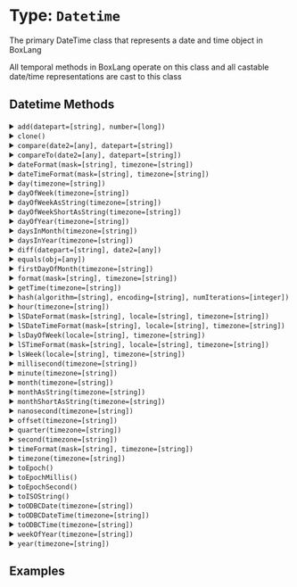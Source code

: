 [comment]: # (Note: This documentation is generated dynamically in the build process.  To modify the contents, change the javadoc on the type class, itself)

# Type: `Datetime`

The primary DateTime class that represents a date and time object in BoxLang

 All temporal methods in BoxLang operate on this class and all castable date/time representations are cast to this class

## Datetime Methods

<details>
<summary><code>add(datepart=[string], number=[long])</code></summary>

Modifies a date object by date part and integer time unit

 Arguments:

| Argument | Type | Required | Default |
|----------|------|----------|---------|
| `datepart` | `string` | `true` | `null` |
| `number` | `long` | `true` | `null` |

</details>
<details>
<summary><code>clone()</code></summary>


</details>
<details>
<summary><code>compare(date2=[any], datepart=[string])</code></summary>

Compares the difference between two dates - returning 0 if equal, -1 if date2 is less than date1 and 1 if the inverse

 Arguments:

| Argument | Type | Required | Default |
|----------|------|----------|---------|
| `date2` | `any` | `true` | `null` |
| `datepart` | `string` | `false` | `null` |

</details>
<details>
<summary><code>compareTo(date2=[any], datepart=[string])</code></summary>

Compares the difference between two dates - returning 0 if equal, -1 if date2 is less than date1 and 1 if the inverse

 Arguments:

| Argument | Type | Required | Default |
|----------|------|----------|---------|
| `date2` | `any` | `true` | `null` |
| `datepart` | `string` | `false` | `null` |

</details>
<details>
<summary><code>dateFormat(mask=[string], timezone=[string])</code></summary>

Formats a datetime, date or time

 Arguments:

| Argument | Type | Required | Default |
|----------|------|----------|---------|
| `mask` | `string` | `false` | `null` |
| `timezone` | `string` | `false` | `null` |

</details>
<details>
<summary><code>dateTimeFormat(mask=[string], timezone=[string])</code></summary>

Formats a datetime, date or time

 Arguments:

| Argument | Type | Required | Default |
|----------|------|----------|---------|
| `mask` | `string` | `false` | `null` |
| `timezone` | `string` | `false` | `null` |

</details>
<details>
<summary><code>day(timezone=[string])</code></summary>

Provides the BIF and member functions for all time unit request with no arguments

 Arguments:

| Argument | Type | Required | Default |
|----------|------|----------|---------|
| `timezone` | `string` | `false` | `null` |

</details>
<details>
<summary><code>dayOfWeek(timezone=[string])</code></summary>

Provides the BIF and member functions for all time unit request with no arguments

 Arguments:

| Argument | Type | Required | Default |
|----------|------|----------|---------|
| `timezone` | `string` | `false` | `null` |

</details>
<details>
<summary><code>dayOfWeekAsString(timezone=[string])</code></summary>

Provides the BIF and member functions for all time unit request with no arguments

 Arguments:

| Argument | Type | Required | Default |
|----------|------|----------|---------|
| `timezone` | `string` | `false` | `null` |

</details>
<details>
<summary><code>dayOfWeekShortAsString(timezone=[string])</code></summary>

Provides the BIF and member functions for all time unit request with no arguments

 Arguments:

| Argument | Type | Required | Default |
|----------|------|----------|---------|
| `timezone` | `string` | `false` | `null` |

</details>
<details>
<summary><code>dayOfYear(timezone=[string])</code></summary>

Provides the BIF and member functions for all time unit request with no arguments

 Arguments:

| Argument | Type | Required | Default |
|----------|------|----------|---------|
| `timezone` | `string` | `false` | `null` |

</details>
<details>
<summary><code>daysInMonth(timezone=[string])</code></summary>

Provides the BIF and member functions for all time unit request with no arguments

 Arguments:

| Argument | Type | Required | Default |
|----------|------|----------|---------|
| `timezone` | `string` | `false` | `null` |

</details>
<details>
<summary><code>daysInYear(timezone=[string])</code></summary>

Provides the BIF and member functions for all time unit request with no arguments

 Arguments:

| Argument | Type | Required | Default |
|----------|------|----------|---------|
| `timezone` | `string` | `false` | `null` |

</details>
<details>
<summary><code>diff(datepart=[string], date2=[any])</code></summary>

Returns the numeric difference in the requested date part between two dates

 Arguments:

| Argument | Type | Required | Default |
|----------|------|----------|---------|
| `datepart` | `string` | `true` | `null` |
| `date2` | `any` | `true` | `null` |

</details>
<details>
<summary><code>equals(obj=[any])</code></summary>

Indicates whether some other object is "equal to" this one.

 Arguments:

| Argument | Type | Required | Default |
|----------|------|----------|---------|
| `obj` | `any` | `true` | `null` |

</details>
<details>
<summary><code>firstDayOfMonth(timezone=[string])</code></summary>

Provides the BIF and member functions for all time unit request with no arguments

 Arguments:

| Argument | Type | Required | Default |
|----------|------|----------|---------|
| `timezone` | `string` | `false` | `null` |

</details>
<details>
<summary><code>format(mask=[string], timezone=[string])</code></summary>

Formats a datetime, date or time

 Arguments:

| Argument | Type | Required | Default |
|----------|------|----------|---------|
| `mask` | `string` | `false` | `null` |
| `timezone` | `string` | `false` | `null` |

</details>
<details>
<summary><code>getTime(timezone=[string])</code></summary>

Provides the BIF and member functions for all time unit request with no arguments

 Arguments:

| Argument | Type | Required | Default |
|----------|------|----------|---------|
| `timezone` | `string` | `false` | `null` |

</details>
<details>
<summary><code>hash(algorithm=[string], encoding=[string], numIterations=[integer])</code></summary>

Creates an algorithmic hash of an object

 Arguments:

| Argument | Type | Required | Default |
|----------|------|----------|---------|
| `algorithm` | `string` | `false` | `MD5` |
| `encoding` | `string` | `false` | `utf-8` |
| `numIterations` | `integer` | `false` | `1` |

</details>
<details>
<summary><code>hour(timezone=[string])</code></summary>

Provides the BIF and member functions for all time unit request with no arguments

 Arguments:

| Argument | Type | Required | Default |
|----------|------|----------|---------|
| `timezone` | `string` | `false` | `null` |

</details>
<details>
<summary><code>lSDateFormat(mask=[string], locale=[string], timezone=[string])</code></summary>

Formats a date in a locale-specific format

 Arguments:

| Argument | Type | Required | Default |
|----------|------|----------|---------|
| `mask` | `string` | `false` | `null` |
| `locale` | `string` | `false` | `null` |
| `timezone` | `string` | `false` | `null` |

</details>
<details>
<summary><code>lSDateTimeFormat(mask=[string], locale=[string], timezone=[string])</code></summary>

Formats a date in a locale-specific format

 Arguments:

| Argument | Type | Required | Default |
|----------|------|----------|---------|
| `mask` | `string` | `false` | `null` |
| `locale` | `string` | `false` | `null` |
| `timezone` | `string` | `false` | `null` |

</details>
<details>
<summary><code>lsDayOfWeek(locale=[string], timezone=[string])</code></summary>

Provides the Localized BIF and member functions for time units ( e.g.

different locales have different start days to the week )

 Arguments:

| Argument | Type | Required | Default |
|----------|------|----------|---------|
| `locale` | `string` | `false` | `null` |
| `timezone` | `string` | `false` | `null` |

</details>
<details>
<summary><code>lSTimeFormat(mask=[string], locale=[string], timezone=[string])</code></summary>

Formats a date in a locale-specific format

 Arguments:

| Argument | Type | Required | Default |
|----------|------|----------|---------|
| `mask` | `string` | `false` | `null` |
| `locale` | `string` | `false` | `null` |
| `timezone` | `string` | `false` | `null` |

</details>
<details>
<summary><code>lsWeek(locale=[string], timezone=[string])</code></summary>

Provides the Localized BIF and member functions for time units ( e.g.

different locales have different start days to the week )

 Arguments:

| Argument | Type | Required | Default |
|----------|------|----------|---------|
| `locale` | `string` | `false` | `null` |
| `timezone` | `string` | `false` | `null` |

</details>
<details>
<summary><code>millisecond(timezone=[string])</code></summary>

Provides the BIF and member functions for all time unit request with no arguments

 Arguments:

| Argument | Type | Required | Default |
|----------|------|----------|---------|
| `timezone` | `string` | `false` | `null` |

</details>
<details>
<summary><code>minute(timezone=[string])</code></summary>

Provides the BIF and member functions for all time unit request with no arguments

 Arguments:

| Argument | Type | Required | Default |
|----------|------|----------|---------|
| `timezone` | `string` | `false` | `null` |

</details>
<details>
<summary><code>month(timezone=[string])</code></summary>

Provides the BIF and member functions for all time unit request with no arguments

 Arguments:

| Argument | Type | Required | Default |
|----------|------|----------|---------|
| `timezone` | `string` | `false` | `null` |

</details>
<details>
<summary><code>monthAsString(timezone=[string])</code></summary>

Provides the BIF and member functions for all time unit request with no arguments

 Arguments:

| Argument | Type | Required | Default |
|----------|------|----------|---------|
| `timezone` | `string` | `false` | `null` |

</details>
<details>
<summary><code>monthShortAsString(timezone=[string])</code></summary>

Provides the BIF and member functions for all time unit request with no arguments

 Arguments:

| Argument | Type | Required | Default |
|----------|------|----------|---------|
| `timezone` | `string` | `false` | `null` |

</details>
<details>
<summary><code>nanosecond(timezone=[string])</code></summary>

Provides the BIF and member functions for all time unit request with no arguments

 Arguments:

| Argument | Type | Required | Default |
|----------|------|----------|---------|
| `timezone` | `string` | `false` | `null` |

</details>
<details>
<summary><code>offset(timezone=[string])</code></summary>

Provides the BIF and member functions for all time unit request with no arguments

 Arguments:

| Argument | Type | Required | Default |
|----------|------|----------|---------|
| `timezone` | `string` | `false` | `null` |

</details>
<details>
<summary><code>quarter(timezone=[string])</code></summary>

Provides the BIF and member functions for all time unit request with no arguments

 Arguments:

| Argument | Type | Required | Default |
|----------|------|----------|---------|
| `timezone` | `string` | `false` | `null` |

</details>
<details>
<summary><code>second(timezone=[string])</code></summary>

Provides the BIF and member functions for all time unit request with no arguments

 Arguments:

| Argument | Type | Required | Default |
|----------|------|----------|---------|
| `timezone` | `string` | `false` | `null` |

</details>
<details>
<summary><code>timeFormat(mask=[string], timezone=[string])</code></summary>

Formats a datetime, date or time

 Arguments:

| Argument | Type | Required | Default |
|----------|------|----------|---------|
| `mask` | `string` | `false` | `null` |
| `timezone` | `string` | `false` | `null` |

</details>
<details>
<summary><code>timezone(timezone=[string])</code></summary>

Provides the BIF and member functions for all time unit request with no arguments

 Arguments:

| Argument | Type | Required | Default |
|----------|------|----------|---------|
| `timezone` | `string` | `false` | `null` |

</details>
<details>
<summary><code>toEpoch()</code></summary>

Returns this date time in epoch time ( seconds )
</details>
<details>
<summary><code>toEpochMillis()</code></summary>

Returns this date time in epoch milliseconds
</details>
<details>
<summary><code>toEpochSecond()</code></summary>


</details>
<details>
<summary><code>toISOString()</code></summary>

Returns the date time representation as a string in the specified format mask
</details>
<details>
<summary><code>toODBCDate(timezone=[string])</code></summary>

Creates a DateTime object with the format set to ODBC Implicit format

 Arguments:

| Argument | Type | Required | Default |
|----------|------|----------|---------|
| `timezone` | `string` | `false` | `null` |

</details>
<details>
<summary><code>toODBCDateTime(timezone=[string])</code></summary>

Creates a DateTime object with the format set to ODBC Implicit format

 Arguments:

| Argument | Type | Required | Default |
|----------|------|----------|---------|
| `timezone` | `string` | `false` | `null` |

</details>
<details>
<summary><code>toODBCTime(timezone=[string])</code></summary>

Creates a DateTime object with the format set to ODBC Implicit format

 Arguments:

| Argument | Type | Required | Default |
|----------|------|----------|---------|
| `timezone` | `string` | `false` | `null` |

</details>
<details>
<summary><code>weekOfYear(timezone=[string])</code></summary>

Provides the BIF and member functions for all time unit request with no arguments

 Arguments:

| Argument | Type | Required | Default |
|----------|------|----------|---------|
| `timezone` | `string` | `false` | `null` |

</details>
<details>
<summary><code>year(timezone=[string])</code></summary>

Provides the BIF and member functions for all time unit request with no arguments

 Arguments:

| Argument | Type | Required | Default |
|----------|------|----------|---------|
| `timezone` | `string` | `false` | `null` |

</details>


## Examples

